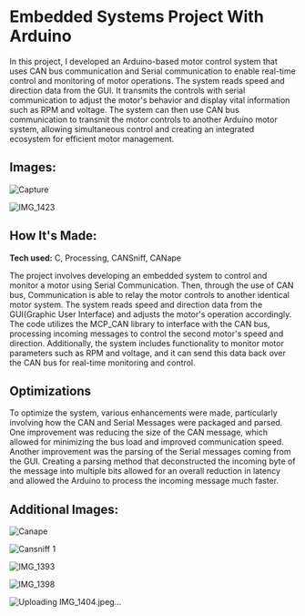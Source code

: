 # Embedded Systems Project With Arduino
In this project, I developed an Arduino-based motor control system that uses CAN bus communication and Serial communication to enable real-time control and monitoring of motor operations. The system reads speed and direction data from the GUI. It transmits the controls with serial communication to adjust the motor's behavior and display vital information such as RPM and voltage. The system can then use CAN bus communication to transmit the motor controls to another Arduino motor system, allowing simultaneous control and creating an integrated ecosystem for efficient motor management.


## Images:

![Capture](https://github.com/Fawazie/Embedded-Systems-W-Arduino/assets/78445573/e3c2440a-fe1d-4655-a8d2-b6908e6f83f4)

![IMG_1423](https://github.com/Fawazie/Embedded-Systems-W-Arduino/assets/78445573/f1e8d3f3-aa83-4472-8df7-345adb01170e)


## How It's Made:

**Tech used:** C, Processing, CANSniff, CANape

The project involves developing an embedded system to control and monitor a motor using Serial Communication. Then, through the use of CAN bus, Communication is able to relay the motor controls to another identical motor system. The system reads speed and direction data from the GUI(Graphic User Interface) and adjusts the motor's operation accordingly. The code utilizes the MCP_CAN library to interface with the CAN bus, processing incoming messages to control the second motor's speed and direction. Additionally, the system includes functionality to monitor motor parameters such as RPM and voltage, and it can send this data back over the CAN bus for real-time monitoring and control.

## Optimizations


To optimize the system, various enhancements were made, particularly involving how the CAN and Serial Messages were packaged and parsed. One improvement was reducing the size of the CAN message, which allowed for minimizing the bus load and improved communication speed. Another improvement was the parsing of the Serial messages coming from the GUI. Creating a parsing method that deconstructed the incoming byte of the message into multiple bits allowed for an overall reduction in latency and allowed the Arduino to process the incoming message much faster. 


## Additional Images:

![Canape](https://github.com/Fawazie/Embedded-Systems-W-Arduino/assets/78445573/24fa2525-c824-4ffc-81bb-3674c50b900e)

![Cansniff 1](https://github.com/Fawazie/Embedded-Systems-W-Arduino/assets/78445573/8788176e-f375-4f55-a31c-281402476f59)

![IMG_1393](https://github.com/Fawazie/Embedded-Systems-W-Arduino/assets/78445573/16676e60-12ed-4d29-8429-580d0e36148e)

![IMG_1398](https://github.com/Fawazie/Embedded-Systems-W-Arduino/assets/78445573/60fa247b-7c80-46aa-9d0c-6867a75f407a)

![Uploading IMG_1404.jpeg…]()
